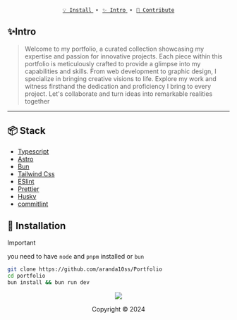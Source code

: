 <div align="center">
      <a href="https://github.com/aranda10ss/portfolio#-install">
        <code>💡 Install</code>
    </a>
    <span>&nbsp;⋆&nbsp;</span>
    <a href="https://github.com/aranda10ss/portfolio#-intro">
        <code>✨ Intro</code>
    </a>
    <span>&nbsp;⋆&nbsp;</span>
      <a href="https://github.com/aranda10ss/Portfolio/blob/main/README.md">
        <code>👥 Contribute</code>
    </a>
</div>

## ✨Intro

> Welcome to my portfolio, a curated collection showcasing my expertise and passion for innovative projects. Each piece within this portfolio is meticulously crafted to provide a glimpse into my capabilities and skills. From web development to graphic design, I specialize in bringing creative visions to life. Explore my work and witness firsthand the dedication and proficiency I bring to every project. Let's collaborate and turn ideas into remarkable realities together

<hr/>

## 📦️ Stack

- [Typescript](https://www.typescriptlang.org/)
- [Astro](https://astro.build/)
- [Bun](https://bun.sh/)
- [Tailwind Css](https://tailwindcss.com/)
- [ESlint](https://eslint.org/)
- [Prettier](https://prettier.io/)
- [Husky](https://typicode.github.io/husky/)
- [commitlint](https://commitlint.js.org)

## 🔧 Installation

> [!important]
> you need to have `node` and `pnpm` installed or `bun`

```bash
git clone https://github.com/aranda10ss/Portfolio
cd portfolio
bun install && bun run dev
```

<p align="center"><img src="https://raw.githubusercontent.com/catppuccin/catppuccin/main/assets/footers/gray0_ctp_on_line.svg?sanitize=true" /></p>
<p align="center">Copyright &copy; 2024</p>
